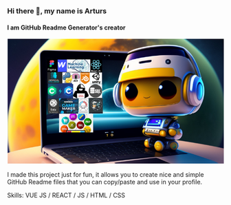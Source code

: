 ### Hi there 👋, my name is Arturs
#### I am GitHub Readme Generator's creator
![I am GitHub Readme Generator's creator](https://github.com/PrachiHiware/PrachiHiware/blob/main/github.png)

I made this project just for fun, it allows you to create nice and simple GitHub Readme files that you can copy/paste and use in your profile.

Skills: VUE JS / REACT / JS / HTML / CSS
